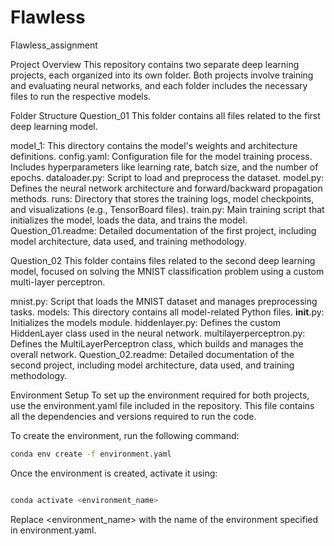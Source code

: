 # Flawless
Flawless_assignment

Project Overview
This repository contains two separate deep learning projects, each organized into its own folder. Both projects involve training and evaluating neural networks, and each folder includes the necessary files to run the respective models.

Folder Structure
Question_01
This folder contains all files related to the first deep learning model.

model_1: This directory contains the model's weights and architecture definitions.
config.yaml: Configuration file for the model training process. Includes hyperparameters like learning rate, batch size, and the number of epochs.
dataloader.py: Script to load and preprocess the dataset.
model.py: Defines the neural network architecture and forward/backward propagation methods.
runs: Directory that stores the training logs, model checkpoints, and visualizations (e.g., TensorBoard files).
train.py: Main training script that initializes the model, loads the data, and trains the model.
Question_01.readme: Detailed documentation of the first project, including model architecture, data used, and training methodology.

Question_02
This folder contains files related to the second deep learning model, focused on solving the MNIST classification problem using a custom multi-layer perceptron.

mnist.py: Script that loads the MNIST dataset and manages preprocessing tasks.
models: This directory contains all model-related Python files.
__init__.py: Initializes the models module.
hiddenlayer.py: Defines the custom HiddenLayer class used in the neural network.
multilayerperceptron.py: Defines the MultiLayerPerceptron class, which builds and manages the overall network.
Question_02.readme: Detailed documentation of the second project, including model architecture, data used, and training methodology.



Environment Setup
To set up the environment required for both projects, use the environment.yaml file included in the repository. This file contains all the dependencies and versions required to run the code.

To create the environment, run the following command:

```bash
conda env create -f environment.yaml

```

Once the environment is created, activate it using:

```bash

conda activate <environment_name>

```

Replace <environment_name> with the name of the environment specified in environment.yaml.


